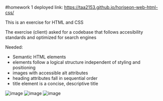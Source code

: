 #homework 1
deployed link: https://taa2153.github.io/horiseon-web-html-css/

This is an exercise for HTML and CSS

The exercise (client) asked for a codebase that follows accesibility standards and optimized for search engines

Needed:
- Semantic HTML elements
- elements follow a logical structure independent of styling and positioning
- images with accessible alt attributes
- heading attributes fall in sequential order
- title element is a concise, descriptive title


![image](https://user-images.githubusercontent.com/104754072/169668523-a1b77174-ec46-44e7-a4a5-c686f421f208.png)
![image](https://user-images.githubusercontent.com/104754072/169668565-d7bc7a48-1798-4836-8026-b704dd97e090.png)
![image](https://user-images.githubusercontent.com/104754072/169668574-de39c989-7e4d-4cdb-951e-73647d83919a.png)
